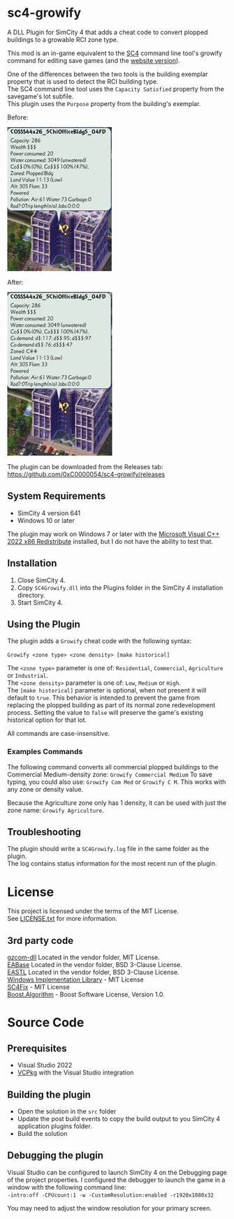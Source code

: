 # sc4-growify

A DLL Plugin for SimCity 4 that adds a cheat code to convert plopped buildings to a growable RCI zone type.   

This mod is an in-game equivalent to the [SC4](https://github.com/sebamarynissen/sc4) command line tool's growify
command for editing save games (and the [website version](https://community.simtropolis.com/forums/topic/760843-growifiercom-ploppable-residentials/)).

One of the differences between the two tools is the building exemplar property that is used to detect the RCI building type.    
The SC4 command line tool uses the `Capacity Satisfied` property from the savegame's lot subfile.    
This plugin uses the `Purpose` property from the building's exemplar.

Before:

![Before](images/Before.jpg)

After:

![After](images/After.jpg)

The plugin can be downloaded from the Releases tab: https://github.com/0xC0000054/sc4-growify/releases

## System Requirements

* SimCity 4 version 641
* Windows 10 or later

The plugin may work on Windows 7 or later with the [Microsoft Visual C++ 2022 x86 Redistribute](https://aka.ms/vs/17/release/vc_redist.x86.exe) installed, but I do not have the ability to test that.

## Installation

1. Close SimCity 4.
2. Copy `SC4Growify.dll` into the Plugins folder in the SimCity 4 installation directory.
3. Start SimCity 4.

## Using the Plugin

The plugin adds a `Growify` cheat code with the following syntax:

`Growify <zone type> <zone density> [make historical]`

The `<zone type>` parameter is one of: `Residential`, `Commercial`, `Agriculture` or `Industrial`.    
The `<zone density>` parameter is one of: `Low`, `Medium` or `High`.    
The `[make historical]` parameter is optional, when not present it will default to `true`. This behavior is intended to prevent
the game from replacing the plopped building as part of its normal zone redevelopment process. Setting the value to `false`
will preserve the game's existing historical option for that lot.

All commands are case-insensitive.

### Examples Commands

The following command converts all commercial plopped buildings to the Commercial Medium-density zone:
`Growify Commercial Medium`
To save typing, you could also use: `Growify Com Med` or `Growify C M`. This works with any zone or density value.

Because the Agriculture zone only has 1 density, it can be used with just the zone name: `Growify Agriculture`.

## Troubleshooting

The plugin should write a `SC4Growify.log` file in the same folder as the plugin.    
The log contains status information for the most recent run of the plugin.

# License

This project is licensed under the terms of the MIT License.    
See [LICENSE.txt](LICENSE.txt) for more information.

## 3rd party code

[gzcom-dll](https://github.com/nsgomez/gzcom-dll/tree/master) Located in the vendor folder, MIT License.    
[EABase](https://github.com/electronicarts/EABase) Located in the vendor folder, BSD 3-Clause License.    
[EASTL](https://github.com/electronicarts/EASTL) Located in the vendor folder, BSD 3-Clause License.    
[Windows Implementation Library](https://github.com/microsoft/wil) - MIT License    
[SC4Fix](https://github.com/nsgomez/sc4fix) - MIT License    
[Boost.Algorithm](https://www.boost.org/doc/libs/1_84_0/libs/algorithm/doc/html/index.html) - Boost Software License, Version 1.0.    

# Source Code

## Prerequisites

* Visual Studio 2022
* [VCPkg](https://github.com/microsoft/vcpkg) with the Visual Studio integration

## Building the plugin

* Open the solution in the `src` folder
* Update the post build events to copy the build output to you SimCity 4 application plugins folder.
* Build the solution

## Debugging the plugin

Visual Studio can be configured to launch SimCity 4 on the Debugging page of the project properties.
I configured the debugger to launch the game in a window with the following command line:    
`-intro:off -CPUcount:1 -w -CustomResolution:enabled -r1920x1080x32`

You may need to adjust the window resolution for your primary screen.
